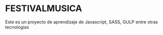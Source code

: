 # FESTIVALMUSICA
Este es un proyecto de aprendizaje de Javascript, SASS, GULP entre otras tecnologias
